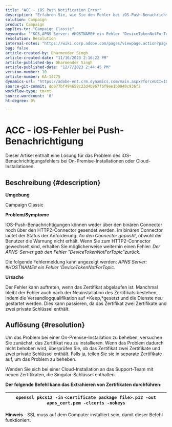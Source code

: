 ```yaml
---
title: "ACC - iOS Push Notification Error"
description: "Erfahren Sie, wie Sie den Fehler bei iOS-Push-Benachrichtigungen in ACC beheben können"
solution: Campaign
product: Campaign
applies-to: "Campaign Classic"
keywords: '"KCS,APNS Server: #HOSTNAME# ein Fehler "DeviceTokenNotForTopic"'
resolution: Resolution
internal-notes: "https://wiki.corp.adobe.com/pages/viewpage.action?pageId=1334124733"
bug: false
article-created-by: Dharmender Singh
article-created-date: "11/16/2023 2:16:22 PM"
article-published-by: Dharmender Singh
article-published-date: "12/7/2023 2:44:45 PM"
version-number: 10
article-number: KA-14775
dynamics-url: "https://adobe-ent.crm.dynamics.com/main.aspx?forceUCI=1&pagetype=entityrecord&etn=knowledgearticle&id=8e1a5fb3-8a84-ee11-8179-6045bd006e5a"
source-git-commit: dd077bf494658c23d4b967fbf9ee1b0940c936f2
workflow-type: tm+mt
source-wordcount: '0'
ht-degree: 0%

---
```


# ACC - iOS-Fehler bei Push-Benachrichtigung


Dieser Artikel enthält eine Lösung für das Problem des iOS-Benachrichtigungsfehlers bei On-Premise-Installationen oder Cloud-Installationen.

## Beschreibung {#description}




<b>Umgebung</b>

Campaign Classic



<b>Problem/Symptome</b>

IOS-Push-Benachrichtigungen können weder über den binären Connector noch über den HTTP2-Connector gesendet werden. Im binären Connector lautet der Status der Anforderung: *An den Connector gepusht*, obwohl der Benutzer die Warnung nicht erhält. Wenn Sie zum HTTP2-Connector gewechselt sind, erhalten Sie möglicherweise weiterhin einen Fehler: *Der APNS-Server gab den Fehler &quot;DeviceTokenNotForTopic&quot;zurück.*



Die folgende Fehlermeldung kann angezeigt werden: *APNS Server: #HOSTNAME# ein Fehler &#39;DeviceTokenNotForTopic.*



<b>Ursache</b>



Der Fehler kann auftreten, wenn das Zertifikat abgelaufen ist. Manchmal bleibt der Fehler auch nach der Neuinstallation des Zertifikats bestehen, indem die Versandlogqualifikation auf *Keep,*gesetzt und die Dienste neu gestartet werden. Dies kann passieren, da das Zertifikat zwei Zertifikate und zwei private Schlüssel enthält.










## Auflösung {#resolution}


Um das Problem bei einer On-Premise-Installation zu beheben, versuchen Sie zunächst, das Zertifikat neu zu installieren. Wenn das Problem dadurch nicht behoben wird, überprüfen Sie, ob das Zertifikat zwei Zertifikate und zwei private Schlüssel enthält. Falls ja, teilen Sie sie in separate Zertifikate auf, um das Problem zu beheben.

Wenden Sie sich bei einer Cloud-Installation an das Support-Team mit neuen Zertifikaten, die Singular-Schlüssel enthalten.



<b>Der folgende Befehl kann das Extrahieren von Zertifikaten durchführen:</b>


| `openssl pkcs12 -in` `<certificate package file>.p12 -out apns_cert.pem -clcerts -nokeys` |
| --- |




<b>Hinweis </b>- SSL muss auf dem Computer installiert sein, damit dieser Befehl funktioniert.
